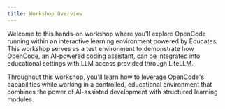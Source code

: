 ```yaml
---
title: Workshop Overview
---
```


Welcome to this hands-on workshop where you'll explore OpenCode running within an interactive learning environment powered by Educates. This workshop serves as a test environment to demonstrate how OpenCode, an AI-powered coding assistant, can be integrated into educational settings with LLM access provided through LiteLLM.

Throughout this workshop, you'll learn how to leverage OpenCode's capabilities while working in a controlled, educational environment that combines the power of AI-assisted development with structured learning modules.
